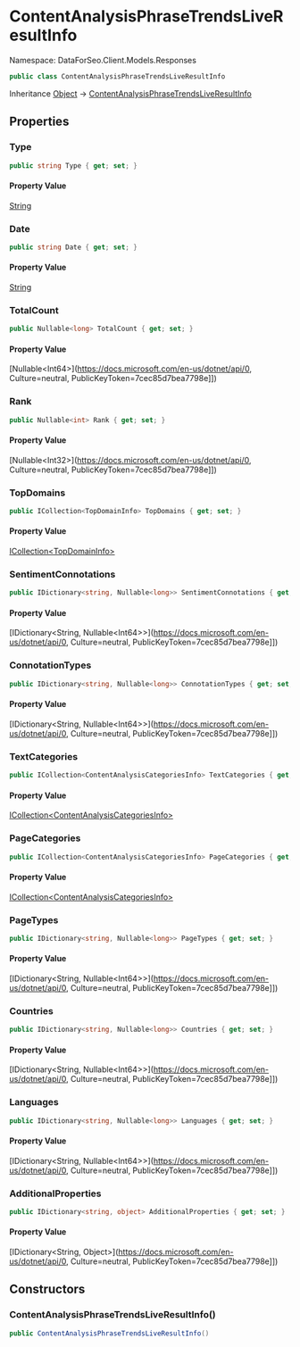 # ContentAnalysisPhraseTrendsLiveResultInfo

Namespace: DataForSeo.Client.Models.Responses

```csharp
public class ContentAnalysisPhraseTrendsLiveResultInfo
```

Inheritance [Object](https://docs.microsoft.com/en-us/dotnet/api/Object) → [ContentAnalysisPhraseTrendsLiveResultInfo](./ContentAnalysisPhraseTrendsLiveResultInfo.md)

## Properties

### **Type**

```csharp
public string Type { get; set; }
```

#### Property Value

[String](https://docs.microsoft.com/en-us/dotnet/api/String)<br>

### **Date**

```csharp
public string Date { get; set; }
```

#### Property Value

[String](https://docs.microsoft.com/en-us/dotnet/api/String)<br>

### **TotalCount**

```csharp
public Nullable<long> TotalCount { get; set; }
```

#### Property Value

[Nullable&lt;Int64&gt;](https://docs.microsoft.com/en-us/dotnet/api/0, Culture=neutral, PublicKeyToken=7cec85d7bea7798e]])<br>

### **Rank**

```csharp
public Nullable<int> Rank { get; set; }
```

#### Property Value

[Nullable&lt;Int32&gt;](https://docs.microsoft.com/en-us/dotnet/api/0, Culture=neutral, PublicKeyToken=7cec85d7bea7798e]])<br>

### **TopDomains**

```csharp
public ICollection<TopDomainInfo> TopDomains { get; set; }
```

#### Property Value

[ICollection&lt;TopDomainInfo&gt;](./TopDomainInfo.md)<br>

### **SentimentConnotations**

```csharp
public IDictionary<string, Nullable<long>> SentimentConnotations { get; set; }
```

#### Property Value

[IDictionary&lt;String, Nullable&lt;Int64&gt;&gt;](https://docs.microsoft.com/en-us/dotnet/api/0, Culture=neutral, PublicKeyToken=7cec85d7bea7798e]])<br>

### **ConnotationTypes**

```csharp
public IDictionary<string, Nullable<long>> ConnotationTypes { get; set; }
```

#### Property Value

[IDictionary&lt;String, Nullable&lt;Int64&gt;&gt;](https://docs.microsoft.com/en-us/dotnet/api/0, Culture=neutral, PublicKeyToken=7cec85d7bea7798e]])<br>

### **TextCategories**

```csharp
public ICollection<ContentAnalysisCategoriesInfo> TextCategories { get; set; }
```

#### Property Value

[ICollection&lt;ContentAnalysisCategoriesInfo&gt;](./ContentAnalysisCategoriesInfo.md)<br>

### **PageCategories**

```csharp
public ICollection<ContentAnalysisCategoriesInfo> PageCategories { get; set; }
```

#### Property Value

[ICollection&lt;ContentAnalysisCategoriesInfo&gt;](./ContentAnalysisCategoriesInfo.md)<br>

### **PageTypes**

```csharp
public IDictionary<string, Nullable<long>> PageTypes { get; set; }
```

#### Property Value

[IDictionary&lt;String, Nullable&lt;Int64&gt;&gt;](https://docs.microsoft.com/en-us/dotnet/api/0, Culture=neutral, PublicKeyToken=7cec85d7bea7798e]])<br>

### **Countries**

```csharp
public IDictionary<string, Nullable<long>> Countries { get; set; }
```

#### Property Value

[IDictionary&lt;String, Nullable&lt;Int64&gt;&gt;](https://docs.microsoft.com/en-us/dotnet/api/0, Culture=neutral, PublicKeyToken=7cec85d7bea7798e]])<br>

### **Languages**

```csharp
public IDictionary<string, Nullable<long>> Languages { get; set; }
```

#### Property Value

[IDictionary&lt;String, Nullable&lt;Int64&gt;&gt;](https://docs.microsoft.com/en-us/dotnet/api/0, Culture=neutral, PublicKeyToken=7cec85d7bea7798e]])<br>

### **AdditionalProperties**

```csharp
public IDictionary<string, object> AdditionalProperties { get; set; }
```

#### Property Value

[IDictionary&lt;String, Object&gt;](https://docs.microsoft.com/en-us/dotnet/api/0, Culture=neutral, PublicKeyToken=7cec85d7bea7798e]])<br>

## Constructors

### **ContentAnalysisPhraseTrendsLiveResultInfo()**

```csharp
public ContentAnalysisPhraseTrendsLiveResultInfo()
```
